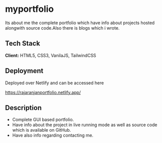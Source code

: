 # myportfolio
Its about me the complete portfolio which have info about projects hosted alongwith source code.Also there is blogs which i wrote.



## Tech Stack

**Client:** HTML5, CSS3, VanilaJS, TailwindCSS



  
## Deployment

Deployed over Netlify and can be accessed here

https://rajaranjanportfolio.netlify.app/  

## Description 
- Complete GUI based portfolio.
- Have info about the project in live running mode as well as source code which is available on GitHub.
- Have also info regarding contacting me.
